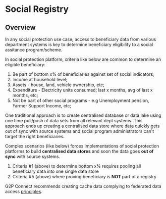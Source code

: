 # Social Registry

## Overview

In any social protection use case, access to beneficiary data from various department systems is key to determine beneficiary eligibility to a social assitance program/scheme.&#x20;

In social protection platform, criteria like below are common to determine an eligible beneficiary:

1. Be part of bottom x% of beneficiaries against set of social indicators;
2. Income at household level;
3. Assets - house, land, vehicle ownership, etc;
4. Expenditure - Electricity units consumed; last x months, avg of last x months, etc;
5. Not be part of other social programs - e.g Unemployment pension, Farmer Support Income, etc;

One traditional approach is to create centralised database or data lake using one time pull/push of data sets from all relevant dept systems. This approach ends up creating a centralised data store where data quickly gets out of sync with source systems and social program administrators can't target the right beneficiaries.

Complex scenarios (like below) forces implementations of social protection platforms to build **centralised data stores** and soon the data goes **out of sync** with source systems.

1. Criteria #1 (above) to determine bottom x% requires pooling all beneficiary data into one single data store&#x20;
2. Criteria #5 (above) where proving beneficiary is **NOT** part of a registry

G2P Connect recommends creating cache data complying to federated data access [principles](./).
